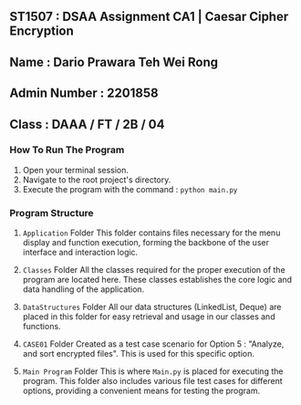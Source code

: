 ## ST1507 : DSAA Assignment CA1 | Caesar Cipher Encryption
## Name : Dario Prawara Teh Wei Rong 
## Admin Number : 2201858
## Class : DAAA / FT / 2B / 04

### How To Run The Program

1. Open your terminal session.
2. Navigate to the root project's directory.
3. Execute the program with the command : `python main.py`

### Program Structure

1. `Application` Folder 
This folder contains files necessary for the menu display and function execution, forming the backbone of the user interface and interaction logic.

2. `Classes` Folder 
All the classes required for the proper execution of the program are located here. These classes establishes the core logic and data handling of the application.

3. `DataStructures` Folder
All our data structures (LinkedList, Deque) are placed in this folder for easy retrieval and usage in our classes and functions.

4. `CASE01` Folder
Created as a test case scenario for Option 5 : "Analyze, and sort encrypted files". This is used for this specific option.

5. `Main Program` Folder
This is where `Main.py` is placed for executing the program. This folder also includes various file test cases for different options, providing a convenient means for testing the program.



